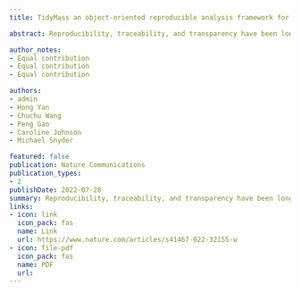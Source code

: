 ```yaml
---
title: TidyMass an object-oriented reproducible analysis framework for LC–MS data

abstract: Reproducibility, traceability, and transparency have been long-standing issues for metabolomics data analysis. Multiple tools have been developed, but limitations still exist. Here, we present the tidyMass project (https://www.tidymass.org/), a comprehensive R-based computational framework that can achieve the traceable, shareable, and reproducible workflow needs of data processing and analysis for LC-MS-based untargeted metabolomics. TidyMass is an ecosystem of R packages that share an underlying design philosophy, grammar, and data structure, which provides a comprehensive, reproducible, and object-oriented computational framework. The modular architecture makes tidyMass a highly flexible and extensible tool, which other users can improve and integrate with other tools to customize their own pipeline.

author_notes:
- Equal contribution
- Equal contribution
- Equal contribution

authors:
- admin
- Hong Yan
- Chuchu Wang
- Peng Gao
- Caroline Johnson
- Michael Snyder

featured: false
publication: Nature Communications
publication_types:
- 2
publishDate: 2022-07-28
summary: Reproducibility, traceability, and transparency have been long-standing issues for metabolomics data analysis. Multiple tools have been developed, but limitations still exist. Here, we present the tidyMass project (https://www.tidymass.org/), a comprehensive R-based computational framework that can achieve the traceable, shareable, and reproducible workflow needs of data processing and analysis for LC-MS-based untargeted metabolomics. TidyMass is an ecosystem of R packages that share an underlying design philosophy, grammar, and data structure, which provides a comprehensive, reproducible, and object-oriented computational framework. The modular architecture makes tidyMass a highly flexible and extensible tool, which other users can improve and integrate with other tools to customize their own pipeline.
links:
- icon: link
  icon_pack: fas
  name: Link
  url: https://www.nature.com/articles/s41467-022-32155-w
- icon: file-pdf
  icon_pack: fas
  name: PDF
  url: 
---
```

